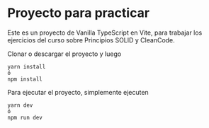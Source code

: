 # Proyecto para practicar

Este es un proyecto de Vanilla TypeScript en Vite, para trabajar los ejercicios del curso sobre Principios SOLID y CleanCode.

Clonar o descargar el proyecto y luego

```
yarn install
ó
npm install
```

Para ejecutar el proyecto, simplemente ejecuten
```
yarn dev
ó
npm run dev
```
